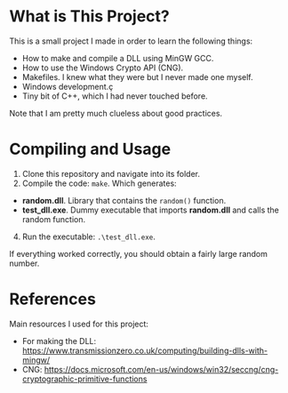 # What is This Project?
This is a small project I made in order to learn the following things:
  * How to make and compile a DLL using MinGW GCC.
  * How to use the Windows Crypto API (CNG).
  * Makefiles. I knew what they were but I never made one myself.
  * Windows development.ç
  * Tiny bit of C++, which I had never touched before.

Note that I am pretty much clueless about good practices.

# Compiling and Usage
1. Clone this repository and navigate into its folder.
2. Compile the code: `make`. Which generates:
  * **random.dll**. Library that contains the `random()` function.
  * **test_dll.exe**. Dummy executable that imports **random.dll** and calls the random function.
4. Run the executable: `.\test_dll.exe`.

If everything worked correctly, you should obtain a fairly large random number.

# References
Main resources I used for this project:
  * For making the DLL: https://www.transmissionzero.co.uk/computing/building-dlls-with-mingw/
  * CNG: https://docs.microsoft.com/en-us/windows/win32/seccng/cng-cryptographic-primitive-functions
